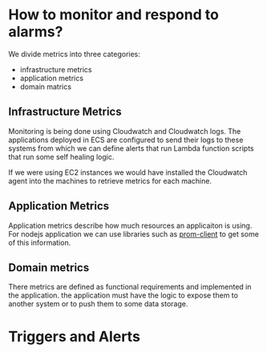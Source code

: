 # How to monitor and respond to alarms?

We divide metrics into three categories:
- infrastructure metrics
- application metrics
- domain matrics

## Infrastructure Metrics
Monitoring is being done using Cloudwatch and Cloudwatch logs.
The applications deployed in ECS are configured to send their logs to these systems from which we can define alerts that run Lambda function scripts that run some self healing logic.

If we were using EC2 instances we would have installed the Cloudwatch agent into the machines to retrieve metrics for each machine.

## Application Metrics
Application metrics describe how much resources an applicaiton is using.
For nodejs application we can use libraries such as [prom-client](https://www.npmjs.com/package/prom-client) to get some of this information.

## Domain metrics
There metrics are defined as functional requirements and implemented in the application. the application must have the logic to expose them to another system or to push them to some data storage.

# Triggers and Alerts
